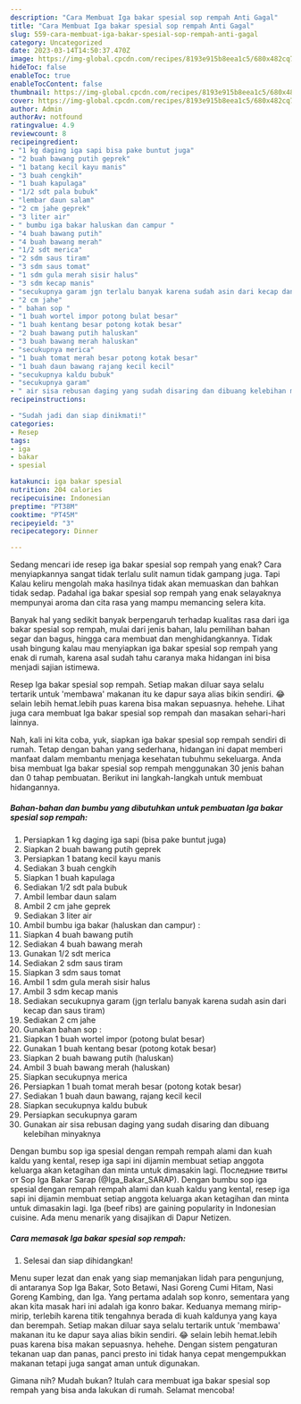 ```yaml
---
description: "Cara Membuat Iga bakar spesial sop rempah Anti Gagal"
title: "Cara Membuat Iga bakar spesial sop rempah Anti Gagal"
slug: 559-cara-membuat-iga-bakar-spesial-sop-rempah-anti-gagal
category: Uncategorized
date: 2023-03-14T14:50:37.470Z
image: https://img-global.cpcdn.com/recipes/8193e915b8eea1c5/680x482cq70/iga-bakar-spesial-sop-rempah-foto-resep-utama.jpg
hideToc: false
enableToc: true
enableTocContent: false
thumbnail: https://img-global.cpcdn.com/recipes/8193e915b8eea1c5/680x482cq70/iga-bakar-spesial-sop-rempah-foto-resep-utama.jpg
cover: https://img-global.cpcdn.com/recipes/8193e915b8eea1c5/680x482cq70/iga-bakar-spesial-sop-rempah-foto-resep-utama.jpg
author: Admin
authorAv: notfound
ratingvalue: 4.9
reviewcount: 8
recipeingredient:
- "1 kg daging iga sapi bisa pake buntut juga"
- "2 buah bawang putih geprek"
- "1 batang kecil kayu manis"
- "3 buah cengkih"
- "1 buah kapulaga"
- "1/2 sdt pala bubuk"
- "lembar daun salam"
- "2 cm jahe geprek"
- "3 liter air"
- " bumbu iga bakar haluskan dan campur "
- "4 buah bawang putih"
- "4 buah bawang merah"
- "1/2 sdt merica"
- "2 sdm saus tiram"
- "3 sdm saus tomat"
- "1 sdm gula merah sisir halus"
- "3 sdm kecap manis"
- "secukupnya garam jgn terlalu banyak karena sudah asin dari kecap dan saus tiram"
- "2 cm jahe"
- " bahan sop "
- "1 buah wortel impor potong bulat besar"
- "1 buah kentang besar potong kotak besar"
- "2 buah bawang putih haluskan"
- "3 buah bawang merah haluskan"
- "secukupnya merica"
- "1 buah tomat merah besar potong kotak besar"
- "1 buah daun bawang rajang kecil kecil"
- "secukupnya kaldu bubuk"
- "secukupnya garam"
- " air sisa rebusan daging yang sudah disaring dan dibuang kelebihan minyaknya"
recipeinstructions:

- "Sudah jadi dan siap dinikmati!"
categories:
- Resep
tags:
- iga
- bakar
- spesial

katakunci: iga bakar spesial 
nutrition: 204 calories
recipecuisine: Indonesian
preptime: "PT38M"
cooktime: "PT45M"
recipeyield: "3"
recipecategory: Dinner

---
```



Sedang mencari ide resep iga bakar spesial sop rempah yang enak? Cara menyiapkannya sangat tidak terlalu sulit namun tidak gampang juga. Tapi Kalau keliru mengolah maka hasilnya tidak akan memuaskan dan bahkan tidak sedap. Padahal iga bakar spesial sop rempah yang enak selayaknya mempunyai aroma dan cita rasa yang mampu memancing selera kita.


Banyak hal yang sedikit banyak berpengaruh terhadap kualitas rasa dari iga bakar spesial sop rempah, mulai dari jenis bahan, lalu pemilihan bahan segar dan bagus, hingga cara membuat dan menghidangkannya. Tidak usah bingung kalau mau menyiapkan iga bakar spesial sop rempah yang enak di rumah, karena asal sudah tahu caranya maka hidangan ini bisa menjadi sajian istimewa.

Resep Iga bakar spesial sop rempah. Setiap makan diluar saya selalu tertarik untuk &#39;membawa&#39; makanan itu ke dapur saya alias bikin sendiri. 😂 selain lebih hemat.lebih puas karena bisa makan sepuasnya. hehehe. Lihat juga cara membuat Iga bakar spesial sop rempah dan masakan sehari-hari lainnya.


Nah, kali ini kita coba, yuk, siapkan iga bakar spesial sop rempah sendiri di rumah. Tetap dengan bahan yang sederhana, hidangan ini dapat memberi manfaat dalam membantu menjaga kesehatan tubuhmu sekeluarga. Anda bisa membuat Iga bakar spesial sop rempah menggunakan 30 jenis bahan dan 0 tahap pembuatan. Berikut ini langkah-langkah untuk membuat hidangannya.

<!--inarticleads1-->

##### Bahan-bahan dan bumbu yang dibutuhkan untuk pembuatan Iga bakar spesial sop rempah:

1. Persiapkan 1 kg daging iga sapi (bisa pake buntut juga)
1. Siapkan 2 buah bawang putih geprek
1. Persiapkan 1 batang kecil kayu manis
1. Sediakan 3 buah cengkih
1. Siapkan 1 buah kapulaga
1. Sediakan 1/2 sdt pala bubuk
1. Ambil lembar daun salam
1. Ambil 2 cm jahe geprek
1. Sediakan 3 liter air
1. Ambil  bumbu iga bakar (haluskan dan campur) :
1. Siapkan 4 buah bawang putih
1. Sediakan 4 buah bawang merah
1. Gunakan 1/2 sdt merica
1. Sediakan 2 sdm saus tiram
1. Siapkan 3 sdm saus tomat
1. Ambil 1 sdm gula merah sisir halus
1. Ambil 3 sdm kecap manis
1. Sediakan secukupnya garam (jgn terlalu banyak karena sudah asin dari kecap dan saus tiram)
1. Sediakan 2 cm jahe
1. Gunakan  bahan sop :
1. Siapkan 1 buah wortel impor (potong bulat besar)
1. Gunakan 1 buah kentang besar (potong kotak besar)
1. Siapkan 2 buah bawang putih (haluskan)
1. Ambil 3 buah bawang merah (haluskan)
1. Siapkan secukupnya merica
1. Persiapkan 1 buah tomat merah besar (potong kotak besar)
1. Sediakan 1 buah daun bawang, rajang kecil kecil
1. Siapkan secukupnya kaldu bubuk
1. Persiapkan secukupnya garam
1. Gunakan  air sisa rebusan daging yang sudah disaring dan dibuang kelebihan minyaknya


Dengan bumbu sop iga spesial dengan rempah rempah alami dan kuah kaldu yang kental, resep iga sapi ini dijamin membuat setiap anggota keluarga akan ketagihan dan minta untuk dimasakin lagi. Последние твиты от Sop Iga Bakar Sarap (@Iga_Bakar_SARAP). Dengan bumbu sop iga spesial dengan rempah rempah alami dan kuah kaldu yang kental, resep iga sapi ini dijamin membuat setiap anggota keluarga akan ketagihan dan minta untuk dimasakin lagi. Iga (beef ribs) are gaining popularity in Indonesian cuisine. Ada menu menarik yang disajikan di Dapur Netizen. 

<!--inarticleads2-->

##### Cara memasak Iga bakar spesial sop rempah:


1. Selesai dan siap dihidangkan!

Menu super lezat dan enak yang siap memanjakan lidah para pengunjung, di antaranya Sop Iga Bakar, Soto Betawi, Nasi Goreng Cumi Hitam, Nasi Goreng Kambing, dan Iga. Yang pertama adalah sop konro, sementara yang akan kita masak hari ini adalah iga konro bakar. Keduanya memang mirip-mirip, terlebih karena titik tengahnya berada di kuah kaldunya yang kaya dan berempah. Setiap makan diluar saya selalu tertarik untuk &#39;membawa&#39; makanan itu ke dapur saya alias bikin sendiri. 😂 selain lebih hemat.lebih puas karena bisa makan sepuasnya. hehehe. Dengan sistem pengaturan tekanan uap dan panas, panci presto ini tidak hanya cepat mengempukkan makanan tetapi juga sangat aman untuk digunakan. 

Gimana nih? Mudah bukan? Itulah cara membuat iga bakar spesial sop rempah yang bisa anda lakukan di rumah. Selamat mencoba!
